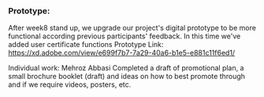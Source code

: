 ### Prototype:
After week8 stand up, we upgrade our project's digital prototype to be more functional according previous participants' feedback. In this time we've added user certificate functions
Prototype Link: https://xd.adobe.com/view/e699f7b7-7a29-40a6-b1e5-e881c11f6ed1/

Individual work: Mehroz Abbasi
Completed a draft of promotional plan, a small brochure booklet (draft) and ideas on how to best promote through and if we require videos, posters, etc.
